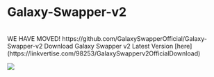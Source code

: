 # Galaxy-Swapper-v2
<br>
WE HAVE MOVED! https://github.com/GalaxySwapperOfficial/Galaxy-Swapper-v2
Download Galaxy Swapper v2 Latest Version [here](https://linkvertise.com/98253/GalaxySwapperv2OfficialDownload) <br />

<a href="https://t.co/RdrIUHzKw6?amp=1"><img src="https://cdn.discordapp.com/attachments/846121669813862450/874860699564793866/banner.png"></a>
